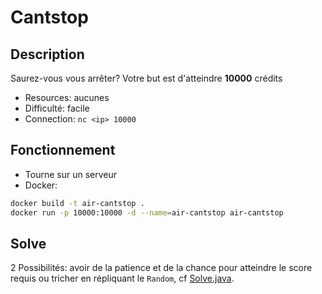 # Cantstop

## Description

Saurez-vous vous arrêter?
Votre but est d'atteindre **10000** crédits

- Resources: aucunes
- Difficulté: facile
- Connection: `nc <ip> 10000`

## Fonctionnement

- Tourne sur un serveur
- Docker: 
```bash
docker build -t air-cantstop .
docker run -p 10000:10000 -d --name=air-cantstop air-cantstop
```

## Solve

2 Possibilités: avoir de la patience et de la chance pour atteindre le score requis ou tricher en répliquant le `Random`, cf [Solve.java](solution/Solve.java).